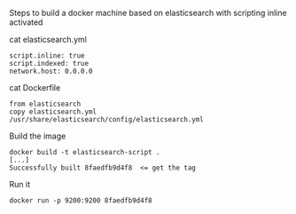 Steps to build a docker machine based on elasticsearch with scripting inline activated

cat elasticsearch.yml

    script.inline: true
    script.indexed: true
    network.host: 0.0.0.0

cat Dockerfile

    from elasticsearch
    copy elasticsearch.yml /usr/share/elasticsearch/config/elasticsearch.yml

Build the image

    docker build -t elasticsearch-script .
    [...]
    Successfully built 8faedfb9d4f8  <= get the tag

Run it

    docker run -p 9200:9200 8faedfb9d4f8
